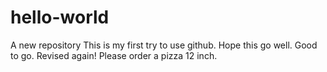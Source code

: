 # hello-world
A new repository
This is my first try to use github.
Hope this go well.
Good to go.
Revised again!
Please order a pizza 12 inch.

